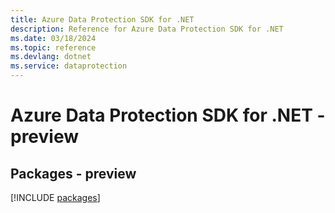 ```yaml
---
title: Azure Data Protection SDK for .NET
description: Reference for Azure Data Protection SDK for .NET
ms.date: 03/18/2024
ms.topic: reference
ms.devlang: dotnet
ms.service: dataprotection
---
```

# Azure Data Protection SDK for .NET - preview
## Packages - preview
[!INCLUDE [packages](data-protection-index.md)]